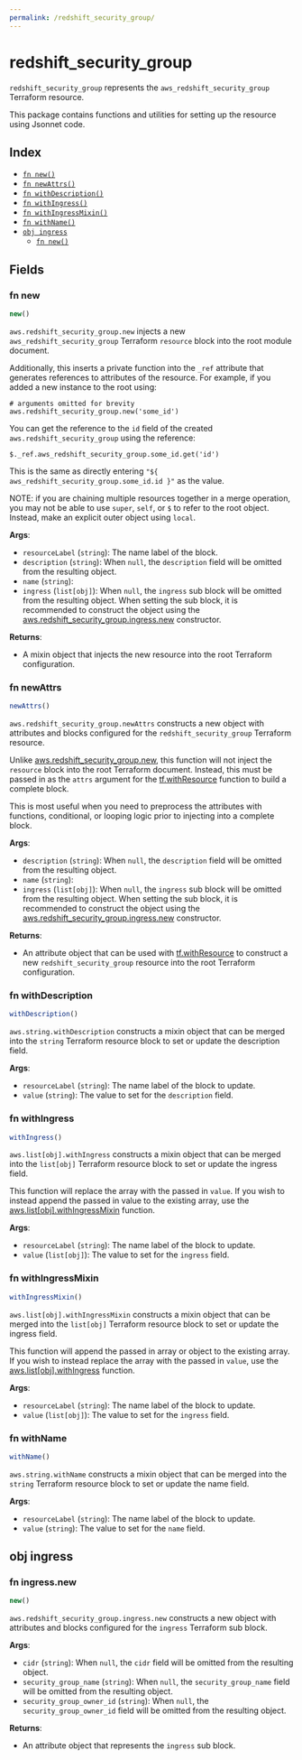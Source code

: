 ```yaml
---
permalink: /redshift_security_group/
---
```


# redshift_security_group

`redshift_security_group` represents the `aws_redshift_security_group` Terraform resource.



This package contains functions and utilities for setting up the resource using Jsonnet code.


## Index

* [`fn new()`](#fn-new)
* [`fn newAttrs()`](#fn-newattrs)
* [`fn withDescription()`](#fn-withdescription)
* [`fn withIngress()`](#fn-withingress)
* [`fn withIngressMixin()`](#fn-withingressmixin)
* [`fn withName()`](#fn-withname)
* [`obj ingress`](#obj-ingress)
  * [`fn new()`](#fn-ingressnew)

## Fields

### fn new

```ts
new()
```


`aws.redshift_security_group.new` injects a new `aws_redshift_security_group` Terraform `resource`
block into the root module document.

Additionally, this inserts a private function into the `_ref` attribute that generates references to attributes of the
resource. For example, if you added a new instance to the root using:

    # arguments omitted for brevity
    aws.redshift_security_group.new('some_id')

You can get the reference to the `id` field of the created `aws.redshift_security_group` using the reference:

    $._ref.aws_redshift_security_group.some_id.get('id')

This is the same as directly entering `"${ aws_redshift_security_group.some_id.id }"` as the value.

NOTE: if you are chaining multiple resources together in a merge operation, you may not be able to use `super`, `self`,
or `$` to refer to the root object. Instead, make an explicit outer object using `local`.

**Args**:
  - `resourceLabel` (`string`): The name label of the block.
  - `description` (`string`):  When `null`, the `description` field will be omitted from the resulting object.
  - `name` (`string`): 
  - `ingress` (`list[obj]`):  When `null`, the `ingress` sub block will be omitted from the resulting object. When setting the sub block, it is recommended to construct the object using the [aws.redshift_security_group.ingress.new](#fn-redshiftsecuritygroupingressnew) constructor.

**Returns**:
- A mixin object that injects the new resource into the root Terraform configuration.


### fn newAttrs

```ts
newAttrs()
```


`aws.redshift_security_group.newAttrs` constructs a new object with attributes and blocks configured for the `redshift_security_group`
Terraform resource.

Unlike [aws.redshift_security_group.new](#fn-redshiftsecuritygroupnew), this function will not inject the `resource`
block into the root Terraform document. Instead, this must be passed in as the `attrs` argument for the
[tf.withResource](https://github.com/tf-libsonnet/core/tree/main/docs#fn-withresource) function to build a complete block.

This is most useful when you need to preprocess the attributes with functions, conditional, or looping logic prior to
injecting into a complete block.

**Args**:
  - `description` (`string`):  When `null`, the `description` field will be omitted from the resulting object.
  - `name` (`string`): 
  - `ingress` (`list[obj]`):  When `null`, the `ingress` sub block will be omitted from the resulting object. When setting the sub block, it is recommended to construct the object using the [aws.redshift_security_group.ingress.new](#fn-redshiftsecuritygroupingressnew) constructor.

**Returns**:
  - An attribute object that can be used with [tf.withResource](https://github.com/tf-libsonnet/core/tree/main/docs#fn-withresource) to construct a new `redshift_security_group` resource into the root Terraform configuration.


### fn withDescription

```ts
withDescription()
```

`aws.string.withDescription` constructs a mixin object that can be merged into the `string`
Terraform resource block to set or update the description field.



**Args**:
  - `resourceLabel` (`string`): The name label of the block to update.
  - `value` (`string`): The value to set for the `description` field.


### fn withIngress

```ts
withIngress()
```

`aws.list[obj].withIngress` constructs a mixin object that can be merged into the `list[obj]`
Terraform resource block to set or update the ingress field.

This function will replace the array with the passed in `value`. If you wish to instead append the
passed in value to the existing array, use the [aws.list[obj].withIngressMixin](TODO) function.


**Args**:
  - `resourceLabel` (`string`): The name label of the block to update.
  - `value` (`list[obj]`): The value to set for the `ingress` field.


### fn withIngressMixin

```ts
withIngressMixin()
```

`aws.list[obj].withIngressMixin` constructs a mixin object that can be merged into the `list[obj]`
Terraform resource block to set or update the ingress field.

This function will append the passed in array or object to the existing array. If you wish
to instead replace the array with the passed in `value`, use the [aws.list[obj].withIngress](TODO)
function.


**Args**:
  - `resourceLabel` (`string`): The name label of the block to update.
  - `value` (`list[obj]`): The value to set for the `ingress` field.


### fn withName

```ts
withName()
```

`aws.string.withName` constructs a mixin object that can be merged into the `string`
Terraform resource block to set or update the name field.



**Args**:
  - `resourceLabel` (`string`): The name label of the block to update.
  - `value` (`string`): The value to set for the `name` field.


## obj ingress



### fn ingress.new

```ts
new()
```


`aws.redshift_security_group.ingress.new` constructs a new object with attributes and blocks configured for the `ingress`
Terraform sub block.



**Args**:
  - `cidr` (`string`):  When `null`, the `cidr` field will be omitted from the resulting object.
  - `security_group_name` (`string`):  When `null`, the `security_group_name` field will be omitted from the resulting object.
  - `security_group_owner_id` (`string`):  When `null`, the `security_group_owner_id` field will be omitted from the resulting object.

**Returns**:
  - An attribute object that represents the `ingress` sub block.
